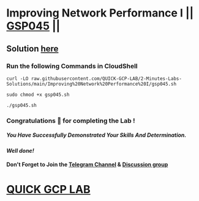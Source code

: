 # Improving Network Performance I || [GSP045](https://www.cloudskillsboost.google/focuses/1286?parent=catalog) ||

## Solution [here](https://youtu.be/OiwEWVb9Yf4)

### Run the following Commands in CloudShell

```
curl -LO raw.githubusercontent.com/QUICK-GCP-LAB/2-Minutes-Labs-Solutions/main/Improving%20Network%20Performance%20I/gsp045.sh

sudo chmod +x gsp045.sh

./gsp045.sh
```

### Congratulations 🎉 for completing the Lab !

##### *You Have Successfully Demonstrated Your Skills And Determination.*

#### *Well done!*

#### Don't Forget to Join the [Telegram Channel](https://t.me/quickgcplab) & [Discussion group](https://t.me/quickgcplabchats)

# [QUICK GCP LAB](https://www.youtube.com/@quickgcplab)
